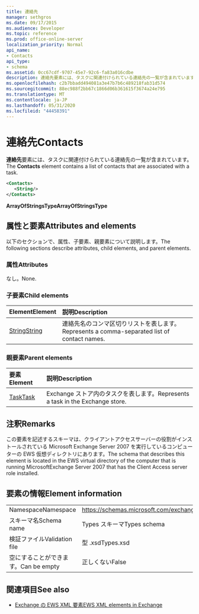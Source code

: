 ```yaml
---
title: 連絡先
manager: sethgros
ms.date: 09/17/2015
ms.audience: Developer
ms.topic: reference
ms.prod: office-online-server
localization_priority: Normal
api_name:
- Contacts
api_type:
- schema
ms.assetid: 0cc67cdf-9707-45e7-92c6-fa83a016cdbe
description: 連絡先要素には、タスクに関連付けられている連絡先の一覧が含まれています。
ms.openlocfilehash: c2b7bbadd494081a3e47b7b6c489218fab31d574
ms.sourcegitcommit: 88ec988f2bb67c1866d06b361615f3674a24e795
ms.translationtype: MT
ms.contentlocale: ja-JP
ms.lasthandoff: 05/31/2020
ms.locfileid: "44458391"
---
```

# <a name="contacts"></a><span data-ttu-id="6078e-103">連絡先</span><span class="sxs-lookup"><span data-stu-id="6078e-103">Contacts</span></span>

<span data-ttu-id="6078e-104">**連絡先**要素には、タスクに関連付けられている連絡先の一覧が含まれています。</span><span class="sxs-lookup"><span data-stu-id="6078e-104">The **Contacts** element contains a list of contacts that are associated with a task.</span></span> 
  
```xml
<Contacts>
   <String/>
</Contacts>
```

 <span data-ttu-id="6078e-105">**ArrayOfStringsType**</span><span class="sxs-lookup"><span data-stu-id="6078e-105">**ArrayOfStringsType**</span></span>
## <a name="attributes-and-elements"></a><span data-ttu-id="6078e-106">属性と要素</span><span class="sxs-lookup"><span data-stu-id="6078e-106">Attributes and elements</span></span>

<span data-ttu-id="6078e-107">以下のセクションで、属性、子要素、親要素について説明します。</span><span class="sxs-lookup"><span data-stu-id="6078e-107">The following sections describe attributes, child elements, and parent elements.</span></span>
  
### <a name="attributes"></a><span data-ttu-id="6078e-108">属性</span><span class="sxs-lookup"><span data-stu-id="6078e-108">Attributes</span></span>

<span data-ttu-id="6078e-109">なし。</span><span class="sxs-lookup"><span data-stu-id="6078e-109">None.</span></span>
  
### <a name="child-elements"></a><span data-ttu-id="6078e-110">子要素</span><span class="sxs-lookup"><span data-stu-id="6078e-110">Child elements</span></span>

|<span data-ttu-id="6078e-111">**Element**</span><span class="sxs-lookup"><span data-stu-id="6078e-111">**Element**</span></span>|<span data-ttu-id="6078e-112">**説明**</span><span class="sxs-lookup"><span data-stu-id="6078e-112">**Description**</span></span>|
|:-----|:-----|
|[<span data-ttu-id="6078e-113">String</span><span class="sxs-lookup"><span data-stu-id="6078e-113">String</span></span>](string.md) <br/> |<span data-ttu-id="6078e-114">連絡先名のコンマ区切りリストを表します。</span><span class="sxs-lookup"><span data-stu-id="6078e-114">Represents a comma-separated list of contact names.</span></span>  <br/> |
   
### <a name="parent-elements"></a><span data-ttu-id="6078e-115">親要素</span><span class="sxs-lookup"><span data-stu-id="6078e-115">Parent elements</span></span>

|<span data-ttu-id="6078e-116">**要素**</span><span class="sxs-lookup"><span data-stu-id="6078e-116">**Element**</span></span>|<span data-ttu-id="6078e-117">**説明**</span><span class="sxs-lookup"><span data-stu-id="6078e-117">**Description**</span></span>|
|:-----|:-----|
|[<span data-ttu-id="6078e-118">Task</span><span class="sxs-lookup"><span data-stu-id="6078e-118">Task</span></span>](task.md) <br/> |<span data-ttu-id="6078e-119">Exchange ストア内のタスクを表します。</span><span class="sxs-lookup"><span data-stu-id="6078e-119">Represents a task in the Exchange store.</span></span>  <br/> |
   
## <a name="remarks"></a><span data-ttu-id="6078e-120">注釈</span><span class="sxs-lookup"><span data-stu-id="6078e-120">Remarks</span></span>

<span data-ttu-id="6078e-121">この要素を記述するスキーマは、クライアントアクセスサーバーの役割がインストールされている Microsoft Exchange Server 2007 を実行しているコンピューターの EWS 仮想ディレクトリにあります。</span><span class="sxs-lookup"><span data-stu-id="6078e-121">The schema that describes this element is located in the EWS virtual directory of the computer that is running MicrosoftExchange Server 2007 that has the Client Access server role installed.</span></span>
  
## <a name="element-information"></a><span data-ttu-id="6078e-122">要素の情報</span><span class="sxs-lookup"><span data-stu-id="6078e-122">Element information</span></span>

|||
|:-----|:-----|
|<span data-ttu-id="6078e-123">Namespace</span><span class="sxs-lookup"><span data-stu-id="6078e-123">Namespace</span></span>  <br/> |https://schemas.microsoft.com/exchange/services/2006/types  <br/> |
|<span data-ttu-id="6078e-124">スキーマ名</span><span class="sxs-lookup"><span data-stu-id="6078e-124">Schema name</span></span>  <br/> |<span data-ttu-id="6078e-125">Types スキーマ</span><span class="sxs-lookup"><span data-stu-id="6078e-125">Types schema</span></span>  <br/> |
|<span data-ttu-id="6078e-126">検証ファイル</span><span class="sxs-lookup"><span data-stu-id="6078e-126">Validation file</span></span>  <br/> |<span data-ttu-id="6078e-127">型 .xsd</span><span class="sxs-lookup"><span data-stu-id="6078e-127">Types.xsd</span></span>  <br/> |
|<span data-ttu-id="6078e-128">空にすることができます。</span><span class="sxs-lookup"><span data-stu-id="6078e-128">Can be empty</span></span>  <br/> |<span data-ttu-id="6078e-129">正しくない</span><span class="sxs-lookup"><span data-stu-id="6078e-129">False</span></span>  <br/> |
   
## <a name="see-also"></a><span data-ttu-id="6078e-130">関連項目</span><span class="sxs-lookup"><span data-stu-id="6078e-130">See also</span></span>



- [<span data-ttu-id="6078e-131">Exchange の EWS XML 要素</span><span class="sxs-lookup"><span data-stu-id="6078e-131">EWS XML elements in Exchange</span></span>](ews-xml-elements-in-exchange.md)


